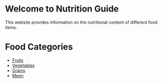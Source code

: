 <!DOCTYPE html>
<html lang="en">
<head>
    <meta charset="UTF-8">
    <meta name="viewport" content="width=device-width, initial-scale=1.0">
    <title>Nutrition Website</title>
</head>
<body>
    <h1>Welcome to Nutrition Guide</h1>
    <p>This website provides information on the nutritional content of different food items.</p>
</body>
</html>

<body>
    <h1>Food Categories</h1>
    <ul>
        <li><a href="fruits.html">Fruits</a></li>
        <li><a href="vegetables.html">Vegetables</a></li>
        <li><a href="grains.html">Grains</a></li>
        <li><a href="meat.html">Meen</a></li>
    </ul>
</body>

